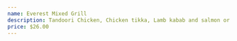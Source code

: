 ```yaml
---
name: Everest Mixed Grill
description: Tandoori Chicken, Chicken tikka, Lamb kabab and salmon or prawn.
price: $26.00
---
```

